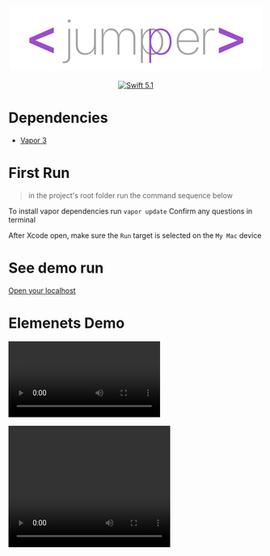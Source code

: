<p align="center">
    <img src="Public/images/banner.png" width="500" height="127" alt="jumpper">
    <br>
    <br>
    <a href="https://swift.org">
        <img src="http://img.shields.io/badge/swift-5.1-brightgreen.svg" alt="Swift 5.1">
    </a>
</p>

# Dependencies

- [Vapor 3](https://docs.vapor.codes/3.0/install/macos/)


# First Run

> in the project's root folder run the command sequence below

To install vapor dependencies run `vapor update` Confirm any questions in terminal

After Xcode open, make sure the `Run` target is selected on the `My Mac` device


# See demo run

[Open your localhost](http://localhost:8080)


# Elemenets Demo

![Elemenets Demo](docs/jumpper_elements.mp4)


<video width="320" height="240" controls>
  <source src="docs/jumpper_elements.mp4" type="video/mp4">
</video>
